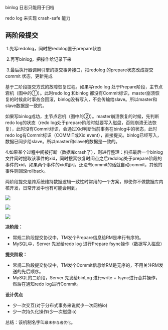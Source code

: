 binlog 日志只能用于归档

 redo  log 来实现 crash-safe 能力

## 两阶段提交

​            1.先写redolog，同时把redolog置于prepare状态

​            2.再写binlog，把操作给记录下来

​            3.最后执行器调用引擎的提交事务接口，把redolog 的prepare状态改成提交 commit 状态，更新完成



基于二阶段提交方式的故障恢复过程。如果写redo log 处于Prepare阶段，主节点宕机（图中的①）。此时redo log 和binlog 都没有Commit标识，master崩溃恢复的时候此时事务会回滚，binlog没有写入，不会传输给slave。所以master和slave数据是一致的。

如果写binlog成功，主节点宕机（图中的②）。master崩溃恢复的时候，先判断redo log的状态（redo log处于prepare阶段时就要写入磁盘，否则崩溃无法恢复），此时没有Commit标识，会通过Xid判断当前事务在binlog中的状态，此时redo log有Commit标识（COMMIT或Xid event），直接提交。binlog已经写入，数据已同步给slave。所以master和slave的数据是一致的。



​            4.如果某个过程中间被打断（数据库crash了），则进行整理：扫描最后一个binlog文件同时提取该事件的xid，同时搜索恢复时间点之后redolog处于prepare阶段的事件的xid，如果两个事件的xid相同，还没有commit的话就自动commit，其他的事件则回滚rollback。



两阶段提交是跨系统维持数据逻辑一致性时常用的一个方案，即使你不做数据库内核开发，日常开发中也有可能会用到。



![](https://youpaiyun.zongqilive.cn/image/20200917142545.png)

![](https://youpaiyun.zongqilive.cn/image/20210103110834.png)

![](https://youpaiyun.zongqilive.cn/image/20210103111147.png)

**决阶段：**

- 常规二阶段提交协议中，TM发个Prepare信息给RM是串行有序的。
- MySQL中，Server 先发给redo log 进行Prepare fsync操作（数据写入磁盘）

**提交阶段：**

- 常规二阶段提交协议中，TM发个Commit信息给RM是无序的，不用关注RM发送的先后顺序。
- MySQL的二阶段，Server 先发给binLog 进行write + fsync进行合并操作，然后在通知redo log进行Commit。

**设计优点**

- 少一次交互(对于分布式事务来说就少一次网络io)
- 少一次持久化操作(少一次磁盘io)

总结：该机制名字叫`最末参与者优化`。




